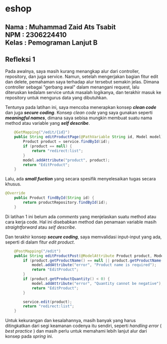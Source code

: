 # eshop

Nama  : Muhammad Zaid Ats Tsabit <br>
NPM   : 2306224410 <br>
Kelas : Pemograman Lanjut B
---
## Refleksi 1

Pada awalnya, saya masih kurang menangkap alur dari controller, repository, dan juga service.
Namun, setelah mengerjakan bagian fitur edit dan delete, pemahaman saya terhadap alur tersebut semakin jelas.
Dimana controller sebagai "gerbang awal" dalam menangani request, lalu diteruskan kedalam service untuk masalah logikanya,
dan terakhir masuk ke repository untuk mengurus data yang dibutuhkan.

Tentunya pada latihan ini, saya mencoba menerapkan konsep _**clean code**_ dan juga _**secure coding**_.
Konsep _clean code_ yang saya gunakan seperti _**meaningful names**_, dimana saya sebisa mungkin membuat suatu nama method atau variable
yang _**self describe**_.

```java
    @GetMapping("/edit/{id}")
    public String editProductPage(@PathVariable String id, Model model) {
        Product product = service.findById(id);
        if (product == null) {
            return "redirect:list";
        }
        model.addAttribute("product", product);
        return "EditProduct";
    }
```
Lalu, ada _**small fuction**_ yang secara spesifik menyelesaikan tugas secara khusus.
```java
@Override
    public Product findById(String id) {
        return productRepository.findById(id);
    }
```
Di latihan 1 ini belum ada _comments_ yang menjelaskan suatu method atau cara kerja code.
Hal ini disebabkan method dan penamaan variable masih _straightforward_ atau _self describe_.

Dan terakhir konsep _**secure coding**_, saya memvalidasi input-input yang ada, seperti di dalam fitur _edit product_.
```java
    @PostMapping("/edit")
    public String editProductPost(@ModelAttribute Product product, Model model) {
        if (product.getProductName() == null || product.getProductName().isEmpty()) {
            model.addAttribute("error", "Product name is required");
            return "EditProduct";
        }
        if (product.getProductQuantity() < 0) {
            model.addAttribute("error", "Quantity cannot be negative");
            return "EditProduct";
        }

        service.edit(product);
        return "redirect:list";
    }
```

Untuk kekurangan dan kesalahannya, masih banyak yang harus ditingkatkan dari segi keamanan codenya itu sendiri, seperti _handling error_ ( _best practice_ )
dan masih perlu untuk memahami lebih lanjut alur dari konsep pada _spring_ ini.



